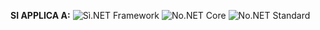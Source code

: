 <Token>**SI APPLICA A:** ![Sì](media/yes-icon.png).NET Framework ![No](media/no-icon.png).NET Core ![No](media/no-icon.png).NET Standard </Token>